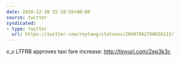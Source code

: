 ```yaml
---
date: 2010-12-30 15:10:55+00:00
source: twitter
syndicated:
- type: twitter
  url: https://twitter.com/roytang/statuses/20497062760026113/
---
```


ಠ_ಠ LTFRB approves taxi fare increase: http://tinyurl.com/2ep3k3c